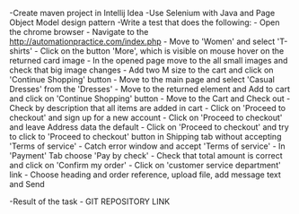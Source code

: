 -Create maven project in Intellij Idea
-Use Selenium with Java and Page Object Model design pattern
-Write a test that does the following:
    - Open the chrome browser
    - Navigate to the http://automationpractice.com/index.php
    - Move to 'Women' and select 'T-shirts'
    - Click on the button 'More', which is visible on mouse hover on the returned card image
    - In the opened page move to the all small images and check that big image changes
    - Add two M size to the cart and click on 'Continue Shopping' button
    - Move to the main page and select 'Casual Dresses' from the 'Dresses'
    - Move to the returned element and Add to cart and click on 'Continue Shopping' button
    - Move to the Cart and Check out
    - Check by description that all items are added in cart 
    - Click on 'Proceed to checkout' and sign up for a new account
    - Click on 'Proceed to checkout' and leave Address data the default
    - Click on 'Proceed to checkout' and try to click to 'Proceed to checkout' button in Shipping tab without accepting 'Terms of service'
    - Catch error window and accept 'Terms of service'
    - In 'Payment' Tab choose 'Pay by check'
    - Check that total amount is correct and click on 'Confirm my order'
    - Click on 'customer service department' link
    - Choose heading and order reference, upload file, add message text and Send

-Result of the task - GIT REPOSITORY LINK
